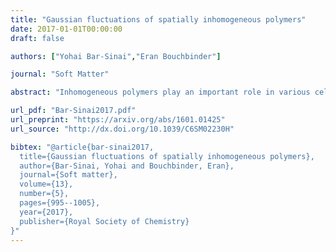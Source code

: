 ```yaml
---
title: "Gaussian fluctuations of spatially inhomogeneous polymers"
date: 2017-01-01T00:00:00
draft: false

authors: ["Yohai Bar-Sinai","Eran Bouchbinder"]

journal: "Soft Matter"

abstract: "Inhomogeneous polymers play an important role in various cellular processes, both in nature and in biotechnological applications. At finite temperatures, inhomogeneous polymers exhibit non-trivial thermal fluctuations. In a broader context, these are relatively simple examples for fluctuations in spatially inhomogeneous systems, which are less understood compared to their homogeneous counterparts. We develop a statistical theory of torsional, extensional and bending Gaussian fluctuations of inhomogeneous polymers, where the inhomogeneity is an inclusion of variable size and mechanical properties, using both continuum and discrete approaches. First, we analytically calculate the complete eigenvalue and eigenmode spectrum of the inhomogeneous polymer within a continuum field theory. In particular, we show that the wavenumber inside and outside of the inclusion is nearly linear in the eigenvalue index, with a nontrivial coefficient. Second, we solve the corresponding discrete problem, and highlight fundamental differences between the continuum and discrete spectra. In particular, we demonstrate that above a certain wavenumber the discrete spectrum changes qualitatively and discrete evanescent eigenmodes, that do not have continuum counterparts, emerge. The statistical thermodynamic implications of these differences are then explored by calculating fluctuation-induced forces associated with free-energy variations with either the inclusion properties (e.g.~inhomogeneity formed by adsorbing molecules) or with an external geometric constraint. The former, which is the fluctuation-induced contribution to the adsorbing molecules binding force, is shown to be affected by short wavelengths and thus cannot be calculated using the continuum approach. The latter, on the other hand, is shown to be dominated by long wavelength shape fluctuations and hence is properly described by the continuum theory."

url_pdf: "Bar-Sinai2017.pdf"
url_preprint: "https://arxiv.org/abs/1601.01425"
url_source: "http://dx.doi.org/10.1039/C6SM02230H"

bibtex: "@article{bar-sinai2017,
  title={Gaussian fluctuations of spatially inhomogeneous polymers},
  author={Bar-Sinai, Yohai and Bouchbinder, Eran},
  journal={Soft matter},
  volume={13},
  number={5},
  pages={995--1005},
  year={2017},
  publisher={Royal Society of Chemistry}
}"
---
```

